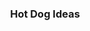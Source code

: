 ---
class: "col-sm-6 col-md-4 grid-item illustrator"
image: assets/images/portfolio/illustrator/005sm.jpg
link: "discipline/illustrator_projects.html#hotdog"
focus: Magazine
name: Hot Dog Ideas
description: A magazine page with hot dog ideas.

id: "hotdog"
title: <h3>Hot Dog Ideas</h3>
description_long: <p>This project was produced for the same Summer 2022 Typography course as an exercise in arranging text atop of photos.</p>
imagelinks: 
    /assets/images/portfolio/illustrator/005.jpg
    /assets/images/portfolio/illustrator/006.jpg
images: 
    /assets/images/portfolio/illustrator/005sm.jpg
    /assets/images/portfolio/illustrator/006.jpg
foci: 
    Opacity
    Font choices
    Call-out composition
---